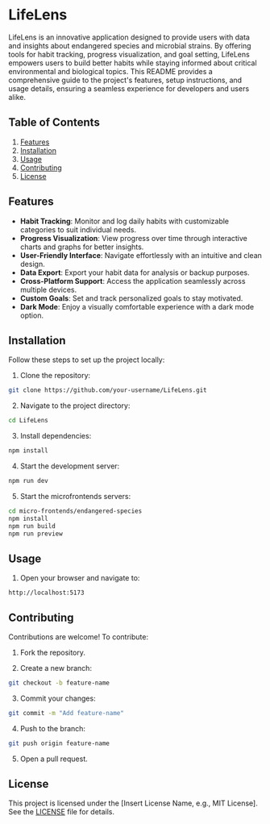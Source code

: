 # LifeLens

LifeLens is an innovative application designed to provide users with data and insights about endangered species and microbial strains. By offering tools for habit tracking, progress visualization, and goal setting, LifeLens empowers users to build better habits while staying informed about critical environmental and biological topics. This README provides a comprehensive guide to the project's features, setup instructions, and usage details, ensuring a seamless experience for developers and users alike.

## Table of Contents

1. [Features](#features)
2. [Installation](#installation)
3. [Usage](#usage)
4. [Contributing](#contributing)
5. [License](#license)

## Features

- **Habit Tracking**: Monitor and log daily habits with customizable categories to suit individual needs.
- **Progress Visualization**: View progress over time through interactive charts and graphs for better insights.
- **User-Friendly Interface**: Navigate effortlessly with an intuitive and clean design.
- **Data Export**: Export your habit data for analysis or backup purposes.
- **Cross-Platform Support**: Access the application seamlessly across multiple devices.
- **Custom Goals**: Set and track personalized goals to stay motivated.
- **Dark Mode**: Enjoy a visually comfortable experience with a dark mode option.

## Installation

Follow these steps to set up the project locally:

1. Clone the repository:

```bash
git clone https://github.com/your-username/LifeLens.git
```

2. Navigate to the project directory:

```bash
cd LifeLens
```

3. Install dependencies:

```bash
npm install
```

4. Start the development server:

```bash
npm run dev
```

5. Start the microfrontends servers:

```bash
cd micro-frontends/endangered-species
npm install
npm run build
npm run preview
```

## Usage

1. Open your browser and navigate to:

```
http://localhost:5173

```

## Contributing

Contributions are welcome! To contribute:

1. Fork the repository.

2. Create a new branch:

```bash
git checkout -b feature-name
```

3. Commit your changes:

```bash
git commit -m "Add feature-name"
```

4. Push to the branch:

```bash
git push origin feature-name
```

5. Open a pull request.

## License

This project is licensed under the [Insert License Name, e.g., MIT License]. See the [LICENSE](./LICENSE) file for details.
